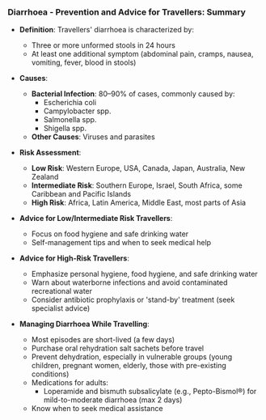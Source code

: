 ### Diarrhoea - Prevention and Advice for Travellers: Summary

- **Definition**: Travellers' diarrhoea is characterized by:
  - Three or more unformed stools in 24 hours
  - At least one additional symptom (abdominal pain, cramps, nausea, vomiting, fever, blood in stools)

- **Causes**:
  - **Bacterial Infection**: 80–90% of cases, commonly caused by:
    - Escherichia coli
    - Campylobacter spp.
    - Salmonella spp.
    - Shigella spp.
  - **Other Causes**: Viruses and parasites

- **Risk Assessment**:
  - **Low Risk**: Western Europe, USA, Canada, Japan, Australia, New Zealand
  - **Intermediate Risk**: Southern Europe, Israel, South Africa, some Caribbean and Pacific Islands
  - **High Risk**: Africa, Latin America, Middle East, most parts of Asia

- **Advice for Low/Intermediate Risk Travellers**:
  - Focus on food hygiene and safe drinking water
  - Self-management tips and when to seek medical help

- **Advice for High-Risk Travellers**:
  - Emphasize personal hygiene, food hygiene, and safe drinking water
  - Warn about waterborne infections and avoid contaminated recreational water
  - Consider antibiotic prophylaxis or 'stand-by' treatment (seek specialist advice)

- **Managing Diarrhoea While Travelling**:
  - Most episodes are short-lived (a few days)
  - Purchase oral rehydration salt sachets before travel
  - Prevent dehydration, especially in vulnerable groups (young children, pregnant women, elderly, those with pre-existing conditions)
  - Medications for adults:
    - Loperamide and bismuth subsalicylate (e.g., Pepto-Bismol®) for mild-to-moderate diarrhoea (max 2 days)
  - Know when to seek medical assistance